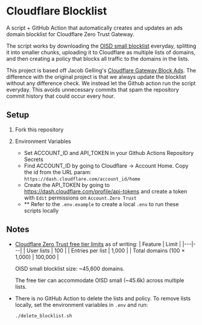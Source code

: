 # Cloudflare Blocklist

A script + GitHub Action that automatically creates and updates an ads domain blocklist for Cloudflare Zero Trust Gateway.

The script works by downloading the [OISD small blocklist](https://oisd.nl) everyday, splitting it into smaller chunks, uploading it to Cloudflare as multiple lists of domains, and then creating a policy that blocks all traffic to the domains in the lists.

This project is based off Jacob Gelling's [Cloudflare Gateway Block Ads](https://github.com/jacobgelling/cloudflare-gateway-block-ads). The difference with the original project is that we always update the blocklist without any difference check. We instead let the Github action run the script everyday. This avoids unnecessary commits that spam the repository commit history that could occur every hour.

## Setup

1. Fork this repository

2. Environment Variables

   - Set ACCOUNT_ID and API_TOKEN in your Github Actions Repository Secrets
   - Find ACCOUNT_ID by going to Cloudflare -> Account Home. Copy the id from the URL param: `https://dash.cloudflare.com/account_id/home`
   - Create the API_TOKEN by going to https://dash.cloudflare.com/profile/api-tokens and create a token with `Edit` permissions on `Account.Zero Trust`
   - \*\* Refer to the `.env.example` to create a local `.env` to run these scripts locally

## Notes

- [Cloudflare Zero Trust free tier limits](https://developers.cloudflare.com/cloudflare-one/account-limits/) as of writing:
  | Feature | Limit |
  |---|---|
  | User lists | 100 |
  | Entries per list | 1,000 |
  | Total domains (100 × 1,000) | 100,000 |

  OISD small blocklist size: ~45,600 domains.

  The free tier can accommodate OISD small (~45.6k) across multiple lists.

- There is no GitHub Action to delete the lists and policy. To remove lists locally, set the environment variables in `.env` and run:
  ```bash
  ./delete_blocklist.sh
  ```

